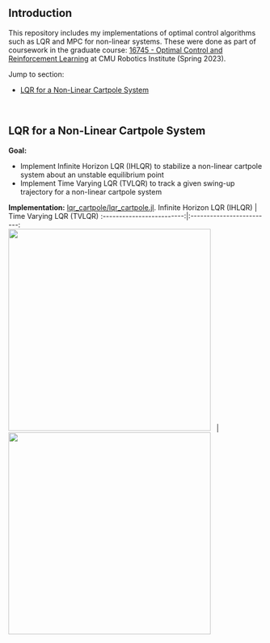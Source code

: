 ## Introduction
This repository includes my implementations of optimal control algorithms such as LQR and MPC for non-linear systems. These were done as part of coursework in the graduate course: [16745 - Optimal Control and Reinforcement Learning](https://optimalcontrol.ri.cmu.edu/) at CMU Robotics Institute (Spring 2023). 

Jump to section: 
- [LQR for a Non-Linear Cartpole System ](https://github.com/shivamtrip/robot-control/blob/main/README.md#lqr-for-a-non-linear-cartpole-system)

<br />

## LQR for a Non-Linear Cartpole System 
**Goal:** 
- Implement Infinite Horizon LQR (IHLQR) to stabilize a non-linear cartpole system about an unstable equilibrium point <br />
- Implement Time Varying LQR (TVLQR) to track a given swing-up trajectory for a non-linear cartpole system <br />
  
**Implementation:** [lqr_cartpole/lqr_cartpole.jl](lqr_cartpole/lqr_cartpole.jl).
 Infinite Horizon LQR (IHLQR) | Time Varying LQR (TVLQR)
:-------------------------:|:-------------------------:
<br /> <img src="https://github.com/shivamtrip/robot-control/assets/66013750/31ed393a-06cb-4784-abb0-ad50c415e344" width="400"> &nbsp; | &nbsp; <br /> <img src = "https://github.com/shivamtrip/robot-control/assets/66013750/d1fefc23-ec37-4bbb-9602-1107807ca1a9" width="400"> <br />

<br />
<br />
